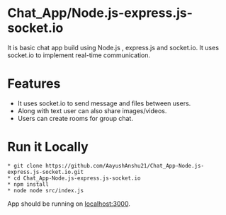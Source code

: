 # Chat_App/Node.js-express.js-socket.io

It is basic chat app build using Node.js , express.js and socket.io. It uses socket.io to implement real-time communication.

# Features
- It uses socket.io to send message and files between users.
- Along with text user can also share images/videos.
- Users can create rooms for group chat.

# Run it Locally
```
* git clone https://github.com/AayushAnshu21/Chat_App-Node.js-express.js-socket.io.git
* cd Chat_App-Node.js-express.js-socket.io
* npm install
* node node src/index.js
```
App should be running on [localhost:3000](http://localhost:3000/).
